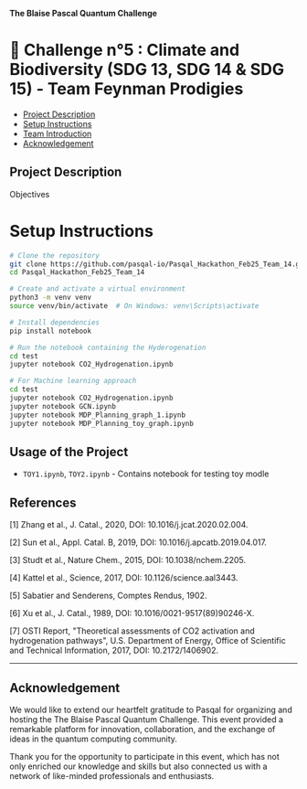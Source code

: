 **The Blaise Pascal Quantum Challenge**
# :space_invader: Challenge n°5 : Climate and Biodiversity (SDG 13, SDG 14 & SDG 15) - Team Feynman Prodigies 

  - [Project Description](#Projectdescription)
- [ Setup Instructions](#SetupInstructions)
-  [Team Introduction](#team-introduction)
- [Acknowledgement](#Acknowledgement)







## Project Description 

Objectives



# Setup Instructions
```bash
# Clone the repository
git clone https://github.com/pasqal-io/Pasqal_Hackathon_Feb25_Team_14.git
cd Pasqal_Hackathon_Feb25_Team_14

# Create and activate a virtual environment
python3 -m venv venv
source venv/bin/activate  # On Windows: venv\Scripts\activate

# Install dependencies
pip install notebook

# Run the notebook containing the Hyderogenation 
cd test
jupyter notebook CO2_Hydrogenation.ipynb

# For Machine learning approach
cd test
jupyter notebook CO2_Hydrogenation.ipynb
jupyter notebook GCN.ipynb
jupyter notebook MDP_Planning_graph_1.ipynb
jupyter notebook MDP_Planning_toy_graph.ipynb
```
## Usage of the Project
- `TOY1.ipynb`, `TOY2.ipynb`  - Contains notebook for testing toy modle
## References

[1] Zhang et al., J. Catal., 2020, DOI: 10.1016/j.jcat.2020.02.004.

[2] Sun et al., Appl. Catal. B, 2019, DOI: 10.1016/j.apcatb.2019.04.017.

[3] Studt et al., Nature Chem., 2015, DOI: 10.1038/nchem.2205.

[4] Kattel et al., Science, 2017, DOI: 10.1126/science.aal3443.

[5] Sabatier and Senderens, Comptes Rendus, 1902.

[6] Xu et al., J. Catal., 1989, DOI: 10.1016/0021-9517(89)90246-X.

[7] OSTI Report, "Theoretical assessments of CO2 activation and hydrogenation pathways", U.S. Department of Energy, Office of Scientific and Technical Information, 2017, DOI: 10.2172/1406902.

----------------------

## Acknowledgement
We would like to extend our heartfelt gratitude to Pasqal for organizing and hosting the The Blaise Pascal Quantum Challenge. This event provided a remarkable platform for innovation, collaboration, and the exchange of ideas in the quantum computing community.

Thank you for the opportunity to participate in this event, which has not only enriched our knowledge and skills but also connected us with a network of like-minded professionals and enthusiasts.

